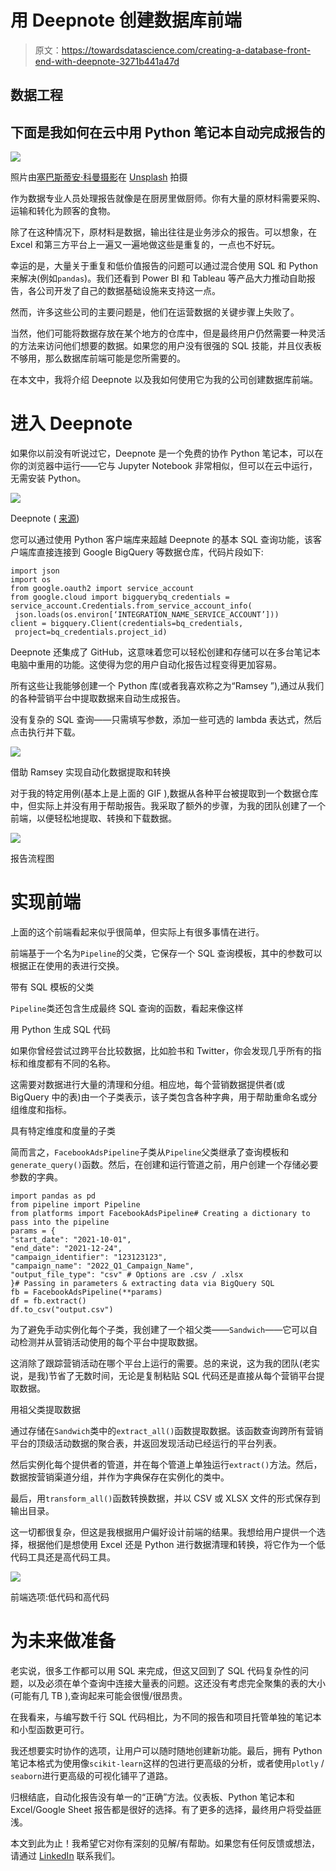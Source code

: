 # 用 Deepnote 创建数据库前端

> 原文：<https://towardsdatascience.com/creating-a-database-front-end-with-deepnote-3271b441a47d>

## 数据工程

## 下面是我如何在云中用 Python 笔记本自动完成报告的

![](img/adf915eafad2e7db6b2c531224ddd65f.png)

照片由[塞巴斯蒂安·科曼摄影](https://unsplash.com/@sebastiancoman?utm_source=unsplash&utm_medium=referral&utm_content=creditCopyText)在 [Unsplash](https://unsplash.com/s/photos/chef?utm_source=unsplash&utm_medium=referral&utm_content=creditCopyText) 拍摄

作为数据专业人员处理报告就像是在厨房里做厨师。你有大量的原材料需要采购、运输和转化为顾客的食物。

除了在这种情况下，原材料是数据，输出往往是业务涉众的报告。可以想象，在 Excel 和第三方平台上一遍又一遍地做这些是重复的，一点也不好玩。

幸运的是，大量关于重复和低价值报告的问题可以通过混合使用 SQL 和 Python 来解决(例如`pandas`)。我们还看到 Power BI 和 Tableau 等产品大力推动自助报告，各公司开发了自己的数据基础设施来支持这一点。

然而，许多这些公司的主要问题是，他们在运营数据的关键步骤上失败了。

当然，他们可能将数据存放在某个地方的仓库中，但是最终用户仍然需要一种灵活的方法来访问他们想要的数据。如果您的用户没有很强的 SQL 技能，并且仪表板不够用，那么数据库前端可能是您所需要的。

在本文中，我将介绍 Deepnote 以及我如何使用它为我的公司创建数据库前端。

# **进入 Deepnote**

如果你以前没有听说过它，Deepnote 是一个免费的协作 Python 笔记本，可以在你的浏览器中运行——它与 Jupyter Notebook 非常相似，但可以在云中运行，无需安装 Python。

![](img/917d2f658ad9f3289ffbf95127a55467.png)

Deepnote ( [来源](https://deepnote.com/static/landing-new/video.mp4))

您可以通过使用 Python 客户端库来超越 Deepnote 的基本 SQL 查询功能，该客户端库直接连接到 Google BigQuery 等数据仓库，代码片段如下:

```
import json
import os
from google.oauth2 import service_account
from google.cloud import bigquerybq_credentials = service_account.Credentials.from_service_account_info(
 json.loads(os.environ[‘INTEGRATION_NAME_SERVICE_ACCOUNT’]))
client = bigquery.Client(credentials=bq_credentials, 
 project=bq_credentials.project_id)
```

Deepnote 还集成了 GitHub，这意味着您可以轻松创建和存储可以在多台笔记本电脑中重用的功能。这使得为您的用户自动化报告过程变得更加容易。

所有这些让我能够创建一个 Python 库(或者我喜欢称之为“Ramsey ”),通过从我们的各种营销平台中提取数据来自动生成报告。

没有复杂的 SQL 查询——只需填写参数，添加一些可选的 lambda 表达式，然后点击执行并下载。

![](img/e8e17cdcb707a707c332aae25ecd63b1.png)

借助 Ramsey 实现自动化数据提取和转换

对于我的特定用例(基本上是上面的 GIF ),数据从各种平台被提取到一个数据仓库中，但实际上并没有用于帮助报告。我采取了额外的步骤，为我的团队创建了一个前端，以便轻松地提取、转换和下载数据。

![](img/7d735b247cba9820c66b9c7dbe2a707a.png)

报告流程图

# **实现前端**

上面的这个前端看起来似乎很简单，但实际上有很多事情在进行。

前端基于一个名为`Pipeline`的父类，它保存一个 SQL 查询模板，其中的参数可以根据正在使用的表进行交换。

带有 SQL 模板的父类

`Pipeline`类还包含生成最终 SQL 查询的函数，看起来像这样

用 Python 生成 SQL 代码

如果你曾经尝试过跨平台比较数据，比如脸书和 Twitter，你会发现几乎所有的指标和维度都有不同的名称。

这需要对数据进行大量的清理和分组。相应地，每个营销数据提供者(或 BigQuery 中的表)由一个子类表示，该子类包含各种字典，用于帮助重命名或分组维度和指标。

具有特定维度和度量的子类

简而言之，`FacebookAdsPipeline`子类从`Pipeline`父类继承了查询模板和`generate_query()`函数。然后，在创建和运行管道之前，用户创建一个存储必要参数的字典。

```
import pandas as pd
from pipeline import Pipeline
from platforms import FacebookAdsPipeline# Creating a dictionary to pass into the pipeline
params = {
"start_date": "2021-10-01",
"end_date": "2021-12-24",
"campaign_identifier": "123123123",
"campaign_name": "2022_Q1_Campaign_Name",
"output_file_type": "csv" # Options are .csv / .xlsx
}# Passing in parameters & extracting data via BigQuery SQL
fb = FacebookAdsPipeline(**params)
df = fb.extract()
df.to_csv("output.csv")
```

为了避免手动实例化每个子类，我创建了一个祖父类——`Sandwich`——它可以自动检测并从营销活动使用的每个平台中提取数据。

这消除了跟踪营销活动在哪个平台上运行的需要。总的来说，这为我的团队(老实说，是我)节省了无数时间，无论是复制粘贴 SQL 代码还是直接从每个营销平台提取数据。

用祖父类提取数据

通过存储在`Sandwich`类中的`extract_all()`函数提取数据。该函数查询跨所有营销平台的顶级活动数据的聚合表，并返回发现活动已经运行的平台列表。

然后实例化每个提供者的管道，并在每个管道上单独运行`extract()`方法。然后，数据按营销渠道分组，并作为字典保存在实例化的类中。

最后，用`transform_all()`函数转换数据，并以 CSV 或 XLSX 文件的形式保存到输出目录。

这一切都很复杂，但这是我根据用户偏好设计前端的结果。我想给用户提供一个选择，根据他们是想使用 Excel 还是 Python 进行数据清理和转换，将它作为一个低代码工具还是高代码工具。

![](img/018b63b179ee91b5d9a1d179cedf5bb7.png)

前端选项:低代码和高代码

# **为未来做准备**

老实说，很多工作都可以用 SQL 来完成，但这又回到了 SQL 代码复杂性的问题，以及必须在单个查询中连接大量表的问题。这还没有考虑完全聚集的表的大小(可能有几 TB ),查询起来可能会很慢/很昂贵。

在我看来，与编写数千行 SQL 代码相比，为不同的报告和项目托管单独的笔记本和小型函数更可行。

我还想要实时协作的选项，让用户可以随时随地创建新功能。最后，拥有 Python 笔记本格式为使用像`scikit-learn`这样的包进行更高级的分析，或者使用`plotly` / `seaborn`进行更高级的可视化铺平了道路。

归根结底，自动化报告没有单一的“正确”方法。仪表板、Python 笔记本和 Excel/Google Sheet 报告都是很好的选择。有了更多的选择，最终用户将受益匪浅。

本文到此为止！我希望它对你有深刻的见解/有帮助。如果您有任何反馈或想法，请通过 [LinkedIn](https://www.linkedin.com/in/benjamindornel/) 联系我们。